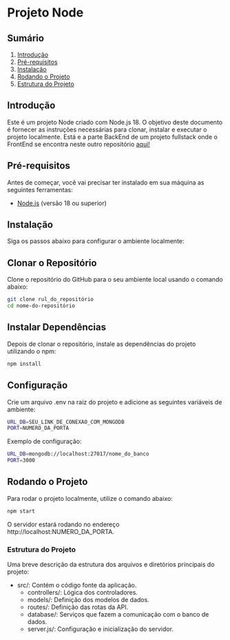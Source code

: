 # Projeto Node

## Sumário
1. [Introdução](#introdução)
2. [Pré-requisitos](#pré-requisitos)
3. [Instalação](#instalação)
4. [Rodando o Projeto](#rodando-o-projeto)
5. [Estrutura do Projeto](#estrutura-do-projeto)

## Introdução

Este é um projeto Node criado com Node.js 18. O objetivo deste documento é fornecer as instruções necessárias para clonar, instalar e executar o projeto localmente. Está e a parte BackEnd de um projeto fullstack onde o FrontEnd se encontra neste outro repositório [aqui!](https://github.com/peraltazera/Vendergas_Desafio_FrontEnd)

## Pré-requisitos

Antes de começar, você vai precisar ter instalado em sua máquina as seguintes ferramentas:

- [Node.js](https://nodejs.org/) (versão 18 ou superior)

## Instalação

Siga os passos abaixo para configurar o ambiente localmente:

## Clonar o Repositório

Clone o repositório do GitHub para o seu ambiente local usando o comando abaixo:

```bash
git clone rul_do_repositório
cd nome-do-repositório
```

## Instalar Dependências

Depois de clonar o repositório, instale as dependências do projeto utilizando o npm:

```bash
npm install
```

## Configuração

Crie um arquivo .env na raiz do projeto e adicione as seguintes variáveis de ambiente:

```bash
URL_DB=SEU_LINK_DE_CONEXAO_COM_MONGODB
PORT=NUMERO_DA_PORTA
```

Exemplo de configuração:

```bash
URL_DB=mongodb://localhost:27017/nome_do_banco
PORT=3000
```

## Rodando o Projeto

Para rodar o projeto localmente, utilize o comando abaixo:

```bash
npm start
```

O servidor estará rodando no endereço http://localhost:NUMERO_DA_PORTA.

### Estrutura do Projeto

Uma breve descrição da estrutura dos arquivos e diretórios principais do projeto:

- src/: Contém o código fonte da aplicação.
  - controllers/: Lógica dos controladores.
  - models/: Definição dos modelos de dados.
  - routes/: Definição das rotas da API.
  - database/: Serviços que fazem a comunicação com o banco de dados.
  - server.js/: Configuração e inicialização do servidor.
